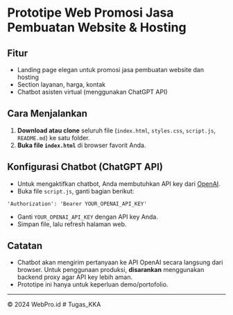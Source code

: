 # Prototipe Web Promosi Jasa Pembuatan Website & Hosting

## Fitur
- Landing page elegan untuk promosi jasa pembuatan website dan hosting
- Section layanan, harga, kontak
- Chatbot asisten virtual (menggunakan ChatGPT API)

## Cara Menjalankan
1. **Download atau clone** seluruh file (`index.html`, `styles.css`, `script.js`, `README.md`) ke satu folder.
2. **Buka file `index.html`** di browser favorit Anda.

## Konfigurasi Chatbot (ChatGPT API)
- Untuk mengaktifkan chatbot, Anda membutuhkan API key dari [OpenAI](https://platform.openai.com/account/api-keys).
- Buka file `script.js`, ganti bagian berikut:

```
'Authorization': 'Bearer YOUR_OPENAI_API_KEY'
```

- Ganti `YOUR_OPENAI_API_KEY` dengan API key Anda.
- Simpan file, lalu refresh halaman web.

## Catatan
- Chatbot akan mengirim pertanyaan ke API OpenAI secara langsung dari browser. Untuk penggunaan produksi, **disarankan** menggunakan backend proxy agar API key lebih aman.
- Prototipe ini hanya untuk keperluan demo/portofolio.

---

© 2024 WebPro.id #   T u g a s _ K K A  
 